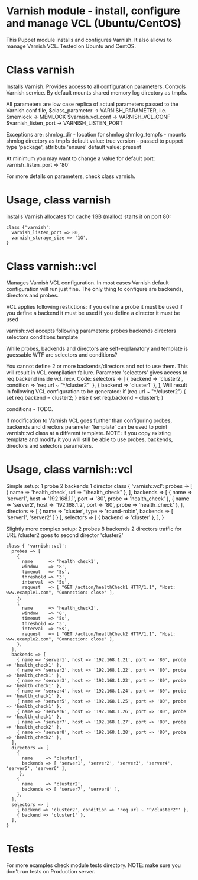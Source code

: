 # Varnish module - install, configure and manage VCL (Ubuntu/CentOS)

This Puppet module installs and configures Varnish.
It also allows to manage Varnish VCL.
Tested on Ubuntu and CentOS.

# Class varnish

Installs Varnish. Provides access to all configuration parameters. Controls Varnish service.
By default mounts shared memory log directory as tmpfs.

All parameters are low case replica of actual parameters passed to
the Varnish conf file, $class_parameter -> VARNISH_PARAMETER, i.e.
$memlock             -> MEMLOCK
$varnish_vcl_conf    -> VARNISH_VCL_CONF
$varnish_listen_port -> VARNISH_LISTEN_PORT

Exceptions are: 
shmlog_dir    - location for shmlog 
shmlog_tempfs - mounts shmlog directory as tmpfs
                default value: true
version       - passed to puppet type 'package', attribute 'ensure'
                default value: present

At minimum you may want to change a value for default port:
varnish_listen_port => '80'

For more details on parameters, check class varnish.

# Usage, class varnish

installs Varnish
allocates for cache 1GB (malloc) 
starts it on port 80:

    class {'varnish':
      varnish_listen_port => 80,
      varnish_storage_size => '1G',
    }

# Class varnish::vcl

Manages Varnish VCL configuration.
In most cases Varnish default configuration will run just fine.
The only thing to configure are backends, directors and probes.

VCL applies following restictions:
if you define a probe it must be used
if you define a backend it must be used
if you define a director it must be used

varnish::vcl accepts following parameters:
probes
backends
directors
selectors
conditions
template

While probes, backends and directors are self-explanatory and template is guessable 
WTF are selectors and conditions?

You cannot define 2 or more backends/directors and not to use them.
This will result in VCL compilation failure.
Parameter 'selectors' gives access to req.backend inside vcl_recv.
Code:
    selectors => [
      { backend => 'cluster2', condition => 'req.url ~ "^/cluster2"' },
      { backend => 'cluster1' },
    ],
Will result in following VCL configuration to be generated:
    if (req.url ~ "^/cluster2") {
      set req.backend = cluster2;
    } else {
      set req.backend = cluster1;
    }

conditions - TODO.

If modification to Varnish VCL goes further than configuring probes, backends and directors
parameter 'template' can be used to point varnish::vcl class at a different template.
NOTE: If you copy existing template and modify it you will still 
be able to use probes, backends, directors and selectors parameters.

# Usage, class varnish::vcl

Simple setup:
1 probe 
2 backends 
1 director
    class { 'varnish::vcl':
      probes => [
        { name => 'health_check', url => "/health_check" },
      ],
      backends => [
        { name => 'server1', host => '192.168.1.1', port => '80', probe => 'health_check' },
        { name => 'server2', host => '192.168.1.2', port => '80', probe => 'health_check' },
      ],
      directors => [
        { name => 'cluster', type => 'round-robin', backends => [ 'server1', 'server2' ] }
      ],
      selectors => [
        { backend => 'cluster' },
      ],
    }


Slightly more complex setup:
2 probes
8 backends
2 directors
traffic for URL /cluster2 goes to second director 'cluster2'

    class { 'varnish::vcl':
      probes => [
        {
          name      => 'health_check1',
          window    => '8',
          timeout   => '5s',
          threshold => '3',
          interval  => '5s',
          request   => [ "GET /action/healthCheck1 HTTP/1.1", "Host: www.example1.com", "Connection: close" ],
        },
        {
          name      => 'health_check2',
          window    => '8',
          timeout   => '5s',
          threshold => '3',
          interval  => '5s',
          request   => [ "GET /action/healthCheck2 HTTP/1.1", "Host: www.example2.com", "Connection: close" ],
        },
      ],
      backends => [
        { name => 'server1', host => '192.168.1.21', port => '80', probe => 'health_check1' },
        { name => 'server2', host => '192.168.1.22', port => '80', probe => 'health_check1' },
        { name => 'server3', host => '192.168.1.23', port => '80', probe => 'health_check1' },
        { name => 'server4', host => '192.168.1.24', port => '80', probe => 'health_check1' },
        { name => 'server5', host => '192.168.1.25', port => '80', probe => 'health_check1' },
        { name => 'server6', host => '192.168.1.26', port => '80', probe => 'health_check1' },
        { name => 'server7', host => '192.168.1.27', port => '80', probe => 'health_check2' },
        { name => 'server8', host => '192.168.1.28', port => '80', probe => 'health_check2' },
      ],
      directors => [
        {
          name     => 'cluster1',
          backends => [ 'server1', 'server2', 'server3', 'server4', 'server5', 'server6' ],
         },
        {
          name     => 'cluster2',
          backends => [ 'server7', 'server8' ],
        },
      ],
      selectors => [
        { backend => 'cluster2', condition => 'req.url ~ "^/cluster2"' },
        { backend => 'cluster1' },
      ],
    }

# Tests
For more examples check module tests directory.
NOTE: make sure you don't run tests on Production server.
